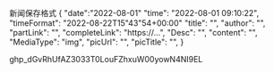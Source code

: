 新闻保存格式
{
    "date":"2022-08-01"
    "time": "2022-08-01 09:10:22",
    "timeFormat": "2022-08-22T15"43"54+00:00"
    "title": "",
    "author": "",
    "partLink": "",
    "completeLink": "https://...",
    "Desc": "",
    "content": "",
    "MediaType": "img",
    "picUrl": "",
    "picTitle": "",
}

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